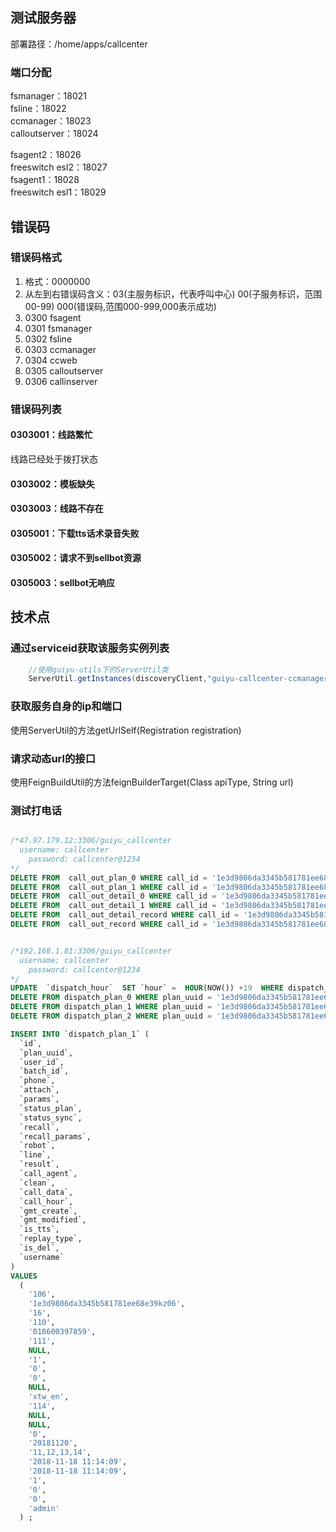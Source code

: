 ## 测试服务器 ##
部署路径：/home/apps/callcenter

### 端口分配 ###    
fsmanager：18021    
fsline：18022   
ccmanager：18023    
calloutserver：18024    

fsagent2：18026    
freeswitch esl2：18027    
fsagent1：18028    
freeswitch esl1：18029    
    
## 错误码 ##
### 错误码格式 ###
1. 格式：0000000
2. 从左到右错误码含义：03(主服务标识，代表呼叫中心) 00(子服务标识，范围00-99) 000(错误码,范围000-999,000表示成功)
3. 0300 fsagent
4. 0301 fsmanager
5. 0302 fsline
6. 0303 ccmanager
7. 0304 ccweb
8. 0305 calloutserver
9. 0306 callinserver

### 错误码列表 ###
#### 0303001：线路繁忙 ####
线路已经处于拨打状态
#### 0303002：模板缺失 ####
#### 0303003：线路不存在 ####
#### 0305001：下载tts话术录音失败 ####
#### 0305002：请求不到sellbot资源 ####
#### 0305003：sellbot无响应 ####

## 技术点 ##
###  通过serviceid获取该服务实例列表 ###
```java
    //使用guiyu-utils下的ServerUtil类
    ServerUtil.getInstances(discoveryClient,"guiyu-callcenter-ccmanager");
```

### 获取服务自身的ip和端口 ###
使用ServerUtil的方法getUrlSelf(Registration registration)

### 请求动态url的接口 ###
使用FeignBuildUtil的方法feignBuilderTarget(Class<T> apiType, String url)


### 测试打电话 ###
```sql

/*47.97.179.12:3306/guiyu_callcenter
  username: callcenter
    password: callcenter@1234
*/
DELETE FROM  call_out_plan_0 WHERE call_id = '1e3d9806da3345b581781ee68e39kz06';
DELETE FROM  call_out_plan_1 WHERE call_id = '1e3d9806da3345b581781ee68e39kz06';
DELETE FROM  call_out_detail_0 WHERE call_id = '1e3d9806da3345b581781ee68e39kz06';
DELETE FROM  call_out_detail_1 WHERE call_id = '1e3d9806da3345b581781ee68e39kz06';
DELETE FROM  call_out_detail_record WHERE call_id = '1e3d9806da3345b581781ee68e39kz06';
DELETE FROM  call_out_record WHERE call_id = '1e3d9806da3345b581781ee68e39kz06';


/*192.168.1.81:3306/guiyu_callcenter
  username: callcenter
    password: callcenter@1234
*/
UPDATE  `dispatch_hour`  SET `hour` =  HOUR(NOW()) +19  WHERE dispatch_id  = '1e3d9806da3345b581781ee68e39kz06';
DELETE FROM dispatch_plan_0 WHERE plan_uuid = '1e3d9806da3345b581781ee68e39kz06';
DELETE FROM dispatch_plan_1 WHERE plan_uuid = '1e3d9806da3345b581781ee68e39kz06';
DELETE FROM dispatch_plan_2 WHERE plan_uuid = '1e3d9806da3345b581781ee68e39kz06';

INSERT INTO `dispatch_plan_1` (
  `id`,
  `plan_uuid`,
  `user_id`,
  `batch_id`,
  `phone`,
  `attach`,
  `params`,
  `status_plan`,
  `status_sync`,
  `recall`,
  `recall_params`,
  `robot`,
  `line`,
  `result`,
  `call_agent`,
  `clean`,
  `call_data`,
  `call_hour`,
  `gmt_create`,
  `gmt_modified`,
  `is_tts`,
  `replay_type`,
  `is_del`,
  `username`
) 
VALUES
  (
    '106',
    '1e3d9806da3345b581781ee68e39kz06',
    '16',
    '110',
    '018600397859',
    '111',
    NULL,
    '1',
    '0',
    '0',
    NULL,
    'xtw_en',
    '114',
    NULL,
    NULL,
    '0',
    '20181120',
    '11,12,13,14',
    '2018-11-18 11:14:09',
    '2018-11-18 11:14:09',
    '1',
    '0',
    '0',
    'admin'
  ) ;
```
















